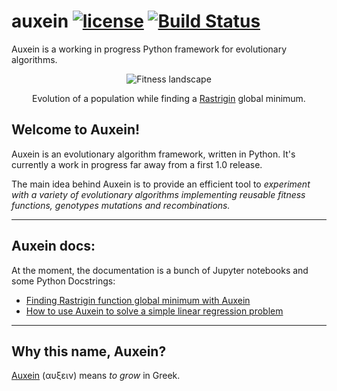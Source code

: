 # auxein [![license](https://img.shields.io/hexpm/l/plug.svg?maxAge=2592000)](https://github.com/auxein/auxein/blob/master/LICENSE) [![Build Status](https://travis-ci.org/auxein/auxein.svg?branch=master)](https://travis-ci.org/auxein/auxein)

Auxein is a working in progress Python framework for evolutionary algorithms.

<p align="center">
  <img src="https://github.com/auxein/auxein/blob/master/docs/landscape.gif?raw=true" alt="Fitness landscape"/>
<p align="center">Evolution of a population while finding a <a href="https://en.wikipedia.org/wiki/Rastrigin_function">Rastrigin</a> global minimum.</p>
</p>

## Welcome to Auxein!

Auxein is an evolutionary algorithm framework, written in Python. It's currently a work in progress far away from a first 1.0 release. 

The main idea behind Auxein is to provide an efficient tool to *experiment with a variety of evolutionary algorithms implementing reusable fitness functions, genotypes mutations and recombinations.*

------------------

## Auxein docs:

At the moment, the documentation is a bunch of Jupyter notebooks and some Python Docstrings:

- [Finding Rastrigin function global minimum with Auxein](https://github.com/auxein/auxein/blob/master/notebooks/rastrigin.ipynb)
- [How to use Auxein to solve a simple linear regression problem](https://github.com/auxein/auxein/blob/master/notebooks/linear_regression.ipynb)

------------------

## Why this name, Auxein?

[Auxein](https://en.wikipedia.org/wiki/Auxin) (αυξειν) means _to grow_ in Greek.
